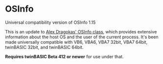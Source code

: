 # OSInfo
Universal compatibility version of OSInfo 1.15

This is an update to [Alex Dragokas' OSInfo class](https://www.vbforums.com/showthread.php?846709-OS-Version-information-class), which provides extensive information about the host OS and the user of the current process. It's been made universally compatible with VB6, VBA6, VBA7 32bit, VBA7 64bit, twinBASIC 32bit, and twinBASIC 64bit. 

**Requires twinBASIC Beta 412 or newer** for use under that.
